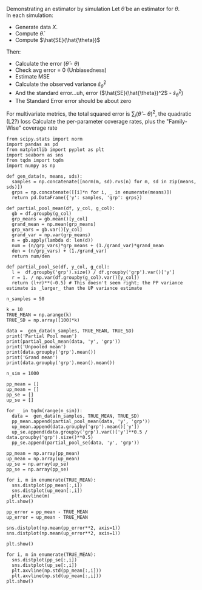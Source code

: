 Demonstrating an estimator by simulation 
Let $\hat{\theta}$ be an estimator for $\theta$.  
In each simulation: 
- Generate data $X$. 
- Compute $\hat{\theta}$. 
- Compute $\hat{SE}(\hat{\theta})$ 

Then: 
- Calculate the error ($\hat{\theta}$ -  $\theta$) 
- Check avg error = 0 (Unbiasedness)
- Estimate MSE 
- Calculate the observed variance $\hat{s}^2_{\hat{\theta}}$ 
- And the standard error...uh, error ($\hat{SE}(\hat{\theta})^2$ - $\hat{s}^2_{\hat{\theta}}$)
- The Standard Error error should be about zero 

For multivariate metrics, the total squared error is $\sum_i (\hat{\theta} -  \theta)^2$, the quadratic (L2?) loss
Calculate the per-parameter coverage rates, plus the "Family-Wise" coverage rate

```
from scipy.stats import norm
import pandas as pd
from matplotlib import pyplot as plt
import seaborn as sns
from tqdm import tqdm
import numpy as np

def gen_data(n, means, sds):
  samples = np.concatenate([norm(m, sd).rvs(n) for m, sd in zip(means, sds)])
  grps = np.concatenate([[i]*n for i, _ in enumerate(means)])
  return pd.DataFrame({'y': samples, 'grp': grps})

def partial_pool_mean(df, y_col, g_col):
  gb = df.groupby(g_col)
  grp_means = gb.mean()[y_col]
  grand_mean = np.mean(grp_means)
  grp_vars = gb.var()[y_col]
  grand_var = np.var(grp_means)
  n = gb.apply(lambda d: len(d))
  num = (n/grp_vars)*grp_means + (1./grand_var)*grand_mean
  den = (n/grp_vars) + (1./grand_var)
  return num/den

def partial_pool_se(df, y_col, g_col):
  l =  df.groupby('grp').size() / df.groupby('grp').var()['y']
  r = 1. / np.var(df.groupby(g_col).var()[y_col])
  return (l+r)**(-0.5) # This doesn't seem right; the PP variance estimate is _larger_ than the UP variance estimate
  
n_samples = 50
  
k = 10
TRUE_MEAN = np.arange(k)
TRUE_SD = np.array([100]*k)
  
data =  gen_data(n_samples, TRUE_MEAN, TRUE_SD)
print('Partial Pool mean')
print(partial_pool_mean(data, 'y', 'grp'))
print('Unpooled mean')
print(data.groupby('grp').mean())
print('Grand mean')
print(data.groupby('grp').mean().mean())

n_sim = 1000

pp_mean = []
up_mean = []
pp_se = []
up_se = []

for _ in tqdm(range(n_sim)):
  data =  gen_data(n_samples, TRUE_MEAN, TRUE_SD)
  pp_mean.append(partial_pool_mean(data, 'y', 'grp'))
  up_mean.append(data.groupby('grp').mean()['y'])
  up_se.append(data.groupby('grp').var()['y']**0.5 / data.groupby('grp').size()**0.5)
  pp_se.append(partial_pool_se(data, 'y', 'grp'))
  
pp_mean = np.array(pp_mean)
up_mean = np.array(up_mean)
up_se = np.array(up_se)
pp_se = np.array(pp_se)

for i, m in enumerate(TRUE_MEAN):
  sns.distplot(pp_mean[:,i])
  sns.distplot(up_mean[:,i])
  plt.axvline(m)
plt.show()

pp_error = pp_mean - TRUE_MEAN
up_error = up_mean - TRUE_MEAN

sns.distplot(np.mean(pp_error**2, axis=1))
sns.distplot(np.mean(up_error**2, axis=1))

plt.show()

for i, m in enumerate(TRUE_MEAN):
  sns.distplot(pp_se[:,i])
  sns.distplot(up_se[:,i])
  plt.axvline(np.std(pp_mean[:,i]))
  plt.axvline(np.std(up_mean[:,i]))
plt.show()
```
